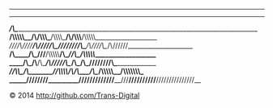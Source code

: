 _________________________________________________________________________________________        
 _________________________________________________________________________________________       
  _____/\\\________________________________________________________________________________      
   __/\\\\\\\\\\\__/\\/\\\\\\\___/\\\\\\\\\_____/\\/\\\\\\____/\\\\\\\\\\___________________     
    _\////\\\////__\/\\\/////\\\_\////////\\\___\/\\\////\\\__\/\\\//////____________________    
     ____\/\\\______\/\\\___\///____/\\\\\\\\\\__\/\\\__\//\\\_\/\\\\\\\\\\___________________   
      ____\/\\\_/\\__\/\\\__________/\\\/////\\\__\/\\\___\/\\\_\////////\\\___________________  
       ____\//\\\\\___\/\\\_________\//\\\\\\\\/\\_\/\\\___\/\\\__/\\\\\\\\\\__/\\\\\\\\\\\\\\\_ 
        _____\/////____\///___________\////////\//__\///____\///__\//////////__\///////////////__


&copy; 2014 http://github.com/Trans-Digital
